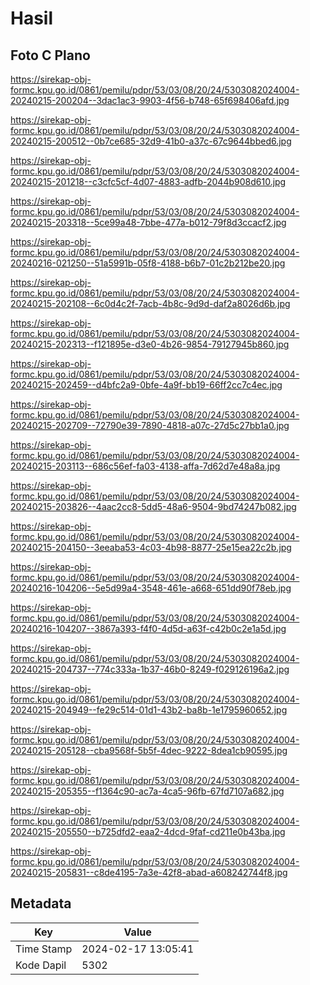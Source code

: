 # Hasil

## Foto C Plano

https://sirekap-obj-formc.kpu.go.id/0861/pemilu/pdpr/53/03/08/20/24/5303082024004-20240215-200204--3dac1ac3-9903-4f56-b748-65f698406afd.jpg

https://sirekap-obj-formc.kpu.go.id/0861/pemilu/pdpr/53/03/08/20/24/5303082024004-20240215-200512--0b7ce685-32d9-41b0-a37c-67c9644bbed6.jpg

https://sirekap-obj-formc.kpu.go.id/0861/pemilu/pdpr/53/03/08/20/24/5303082024004-20240215-201218--c3cfc5cf-4d07-4883-adfb-2044b908d610.jpg

https://sirekap-obj-formc.kpu.go.id/0861/pemilu/pdpr/53/03/08/20/24/5303082024004-20240215-203318--5ce99a48-7bbe-477a-b012-79f8d3ccacf2.jpg

https://sirekap-obj-formc.kpu.go.id/0861/pemilu/pdpr/53/03/08/20/24/5303082024004-20240216-021250--51a5991b-05f8-4188-b6b7-01c2b212be20.jpg

https://sirekap-obj-formc.kpu.go.id/0861/pemilu/pdpr/53/03/08/20/24/5303082024004-20240215-202108--6c0d4c2f-7acb-4b8c-9d9d-daf2a8026d6b.jpg

https://sirekap-obj-formc.kpu.go.id/0861/pemilu/pdpr/53/03/08/20/24/5303082024004-20240215-202313--f121895e-d3e0-4b26-9854-79127945b860.jpg

https://sirekap-obj-formc.kpu.go.id/0861/pemilu/pdpr/53/03/08/20/24/5303082024004-20240215-202459--d4bfc2a9-0bfe-4a9f-bb19-66ff2cc7c4ec.jpg

https://sirekap-obj-formc.kpu.go.id/0861/pemilu/pdpr/53/03/08/20/24/5303082024004-20240215-202709--72790e39-7890-4818-a07c-27d5c27bb1a0.jpg

https://sirekap-obj-formc.kpu.go.id/0861/pemilu/pdpr/53/03/08/20/24/5303082024004-20240215-203113--686c56ef-fa03-4138-affa-7d62d7e48a8a.jpg

https://sirekap-obj-formc.kpu.go.id/0861/pemilu/pdpr/53/03/08/20/24/5303082024004-20240215-203826--4aac2cc8-5dd5-48a6-9504-9bd74247b082.jpg

https://sirekap-obj-formc.kpu.go.id/0861/pemilu/pdpr/53/03/08/20/24/5303082024004-20240215-204150--3eeaba53-4c03-4b98-8877-25e15ea22c2b.jpg

https://sirekap-obj-formc.kpu.go.id/0861/pemilu/pdpr/53/03/08/20/24/5303082024004-20240216-104206--5e5d99a4-3548-461e-a668-651dd90f78eb.jpg

https://sirekap-obj-formc.kpu.go.id/0861/pemilu/pdpr/53/03/08/20/24/5303082024004-20240216-104207--3867a393-f4f0-4d5d-a63f-c42b0c2e1a5d.jpg

https://sirekap-obj-formc.kpu.go.id/0861/pemilu/pdpr/53/03/08/20/24/5303082024004-20240215-204737--774c333a-1b37-46b0-8249-f029126196a2.jpg

https://sirekap-obj-formc.kpu.go.id/0861/pemilu/pdpr/53/03/08/20/24/5303082024004-20240215-204949--fe29c514-01d1-43b2-ba8b-1e1795960652.jpg

https://sirekap-obj-formc.kpu.go.id/0861/pemilu/pdpr/53/03/08/20/24/5303082024004-20240215-205128--cba9568f-5b5f-4dec-9222-8dea1cb90595.jpg

https://sirekap-obj-formc.kpu.go.id/0861/pemilu/pdpr/53/03/08/20/24/5303082024004-20240215-205355--f1364c90-ac7a-4ca5-96fb-67fd7107a682.jpg

https://sirekap-obj-formc.kpu.go.id/0861/pemilu/pdpr/53/03/08/20/24/5303082024004-20240215-205550--b725dfd2-eaa2-4dcd-9faf-cd211e0b43ba.jpg

https://sirekap-obj-formc.kpu.go.id/0861/pemilu/pdpr/53/03/08/20/24/5303082024004-20240215-205831--c8de4195-7a3e-42f8-abad-a608242744f8.jpg


## Metadata

| Key        | Value               |
| ---------- | ------------------- |
| Time Stamp | 2024-02-17 13:05:41 |
| Kode Dapil | 5302                |




